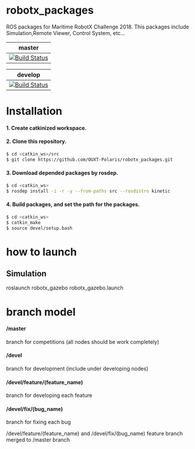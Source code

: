# robotx_packages
ROS packages for Maritime RobotX Challenge 2018.
This packages include Simulation,Remote Viewer, Control System, etc...

|master|
|:---:|
|[![Build Status](https://travis-ci.org/OUXT-Polaris/robotx_packages.svg?branch=master)](https://travis-ci.org/OUXT-Polaris/robotx_packages)|

|develop|
|:---:|
|[![Build Status](https://travis-ci.org/OUXT-Polaris/robotx_packages.svg?branch=develop)](https://travis-ci.org/OUXT-Polaris/robotx_packages)|

# Installation
#### 1. Create **catkinized**  workspace.
#### 2. Clone this repository.
```bash
$ cd <catkin_ws>/src
$ git clone https://github.com/OUXT-Polaris/robotx_packages.git
```
#### 3. Download depended packages by rosdep.
```bash
$ cd <catkin_ws>
$ rosdep install -i -r -y --from-paths src --rosdistro kinetic
```
#### 4. Build packages, and set the path for the packages.
```bash
$ cd <catkin_ws>
$ catkin_make
$ source devel/setup.bash
```

# how to launch
## Simulation
roslaunch robotx_gazebo robotx_gazebo.launch

# branch model

#### /master
branch for competitions (all nodes should be work completely)

#### /devel
branch for development (include under developing nodes)

#### /devel/feature/(feature_name)
branch for developing each feature

#### /devel/fix/(bug_name)
branch for fixing each bug

/devel/feature/(feature_name) and /devel/fix/(bug_name) feature branch merged to /master branch
